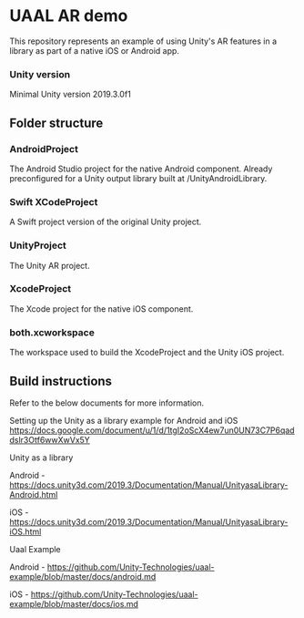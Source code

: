 UAAL AR demo
============

This repository represents an example of using Unity's AR features in a library as part of a native iOS or Android app.

### Unity version 
Minimal Unity version 2019.3.0f1 

## Folder structure

### AndroidProject
The Android Studio project for the native Android component. Already preconfigured for a Unity output library built at /UnityAndroidLibrary.

### Swift XCodeProject
A Swift project version of the original Unity project.

### UnityProject
The Unity AR project.

### XcodeProject
The Xcode project for the native iOS component.

### both.xcworkspace
The workspace used to build the XcodeProject and the Unity iOS project.

## Build instructions
Refer to the below documents for more information.

Setting up the Unity as a library example for Android and iOS
https://docs.google.com/document/u/1/d/1tgI2oScX4ew7un0UN73C7P6qaddslr3Otf6wwXwVx5Y

Unity as a library 

Android - https://docs.unity3d.com/2019.3/Documentation/Manual/UnityasaLibrary-Android.html

iOS - https://docs.unity3d.com/2019.3/Documentation/Manual/UnityasaLibrary-iOS.html

Uaal Example

Android - https://github.com/Unity-Technologies/uaal-example/blob/master/docs/android.md

iOS - https://github.com/Unity-Technologies/uaal-example/blob/master/docs/ios.md


